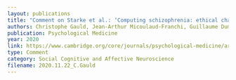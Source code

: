```yaml
---
layout: publications
title: "Comment on Starke et al.: ‘Computing schizophrenia: ethical challenges for machine learning in psychiatry’: from machine learning to student learning: pedagogical challenges for psychiatry"
authors: Christophe Gauld, Jean-Arthur Micoulaud-Franchi, Guillaume Dumas
publication: Psychological Medicine
year: 2020
link: https://www.cambridge.org/core/journals/psychological-medicine/article/comment-on-starke-et-al-computing-schizophrenia-ethical-challenges-for-machine-learning-in-psychiatry-from-machine-learning-to-student-learning-pedagogical-challenges-for-psychiatry/3014204D0B0DA52C7F2FEA0D0DFC4BD3#
type: Comment
category: Social Cognitive and Affective Neuroscience
filename: 2020.11.22_C.Gauld
---
```


